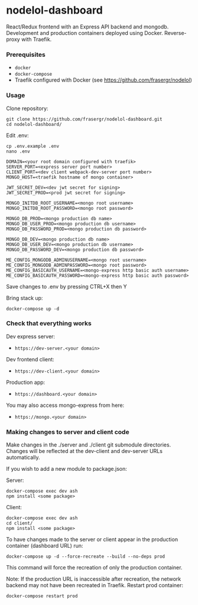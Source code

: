 # nodelol-dashboard

React/Redux frontend with an Express API backend and mongodb. Development and production containers deployed using Docker. Reverse-proxy with Traefik.

### Prerequisites
* `docker`
* `docker-compose`
* Traefik configured with Docker (see https://github.com/frasergr/nodelol)

### Usage

Clone repository:
```shell
git clone https://github.com/frasergr/nodelol-dashboard.git
cd nodelol-dashboard/
```
Edit .env:
```shell
cp .env.example .env
nano .env
```
```shell
DOMAIN=<your root domain configured with traefik>
SERVER_PORT=<express server port number>
CLIENT_PORT=<dev client webpack-dev-server port number>
MONGO_HOST=<traefik hostname of mongo container>

JWT_SECRET_DEV=<dev jwt secret for signing>
JWT_SECRET_PROD=<prod jwt secret for signing>

MONGO_INITDB_ROOT_USERNAME=<mongo root username>
MONGO_INITDB_ROOT_PASSWORD=<mongo root password>

MONGO_DB_PROD=<mongo production db name>
MONGO_DB_USER_PROD=<mongo production db username>
MONGO_DB_PASSWORD_PROD=<mongo production db password>

MONGO_DB_DEV=<mongo production db name>
MONGO_DB_USER_DEV=<mongo production db username>
MONGO_DB_PASSWORD_DEV=<mongo production db password>

ME_CONFIG_MONGODB_ADMINUSERNAME=<mongo root username>
ME_CONFIG_MONGODB_ADMINPASSWORD=<mongo root password>
ME_CONFIG_BASICAUTH_USERNAME=<mongo-express http basic auth username>
ME_CONFIG_BASICAUTH_PASSWORD=<mongo-express http basic auth password>
```
Save changes to .env by pressing CTRL+X then Y

Bring stack up:

`docker-compose up -d`

### Check that everything works

Dev express server:
- `https://dev-server.<your domain>`

Dev frontend client:
- `https://dev-client.<your domain>`

Production app:
- `https://dashboard.<your domain>`

You may also access mongo-express from here:
- `https://mongo.<your domain>`

### Making changes to server and client code

Make changes in the ./server and ./client git submodule directories. Changes will be reflected at the dev-client and dev-server URLs automatically.

If you wish to add a new module to package.json:

Server:
```shell
docker-compose exec dev ash
npm install <some package>
```
Client:
```shell
docker-compose exec dev ash
cd client/
npm install <some package>
```

To have changes made to the server or client appear in the production container (dashboard URL) run:

`docker-compose up -d --force-recreate --build --no-deps prod`

This command will force the recreation of only the production container.


Note: If the production URL is inaccessible after recreation, the network backend may not have been recreated in Traefik. Restart prod container:

`docker-compose restart prod`
